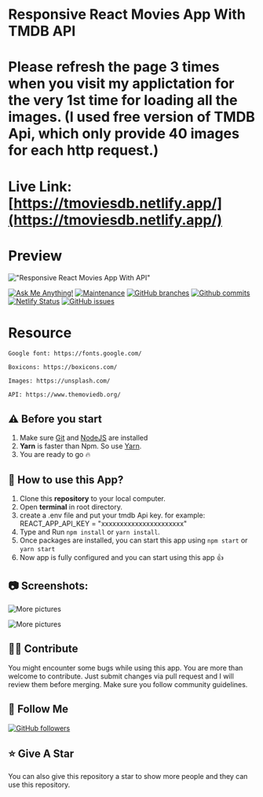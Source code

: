 # Responsive React Movies App With TMDB API

# Please refresh the page 3 times when you visit my applictation for the very 1st time for loading all the images. (I used free version of TMDB Api, which only provide 40 images for each http request.)

# Live Link: [https://tmoviesdb.netlify.app/](https://tmoviesdb.netlify.app/)

# Preview

!["Responsive React Movies App With API"](public/screenshots/01.png 'Responsive React Movies App With API')

[![Ask Me Anything!](https://img.shields.io/badge/Ask%20me-anything-1abc9c.svg)](https://github.com/faysal-hub 'Ask Me Anything!')
[![Maintenance](https://img.shields.io/badge/Maintained%3F-yes-green.svg)](https://github.com/faysal-hub/React_Movies-App/commits/master 'Maintenance')
[![GitHub branches](https://badgen.net/github/branches/faysal-hub/React_Admin_Dashboard-App/)](https://github.com/faysal-hub/React_Movies-App/branches 'GitHub branches')
[![Github commits](https://badgen.net/github/commits/faysal-hub/React_Movies-App/master)](https://github.com/faysal-hub/React_Movies-App/commits 'Github commits')
[![Netlify Status](https://api.netlify.com/api/v1/badges/6aeb1ab3-871d-48c0-bc09-2e1fcaef0c2b/deploy-status)](https://tmoviesdb.netlify.app/ 'Netlify Status')
[![GitHub issues](https://img.shields.io/github/issues/faysal-hub/React_Movies-App)](https://github.com/faysal-hub/React_Movies-App/issues 'GitHub issues')

# Resource

    Google font: https://fonts.google.com/

    Boxicons: https://boxicons.com/

    Images: https://unsplash.com/

    API: https://www.themoviedb.org/

## ⚠️ Before you start

1. Make sure [Git](https://git-scm.com) and [NodeJS](https://nodejs.org) are installed
2. **Yarn** is faster than Npm. So use [Yarn](https://classic.yarnpkg.com/lang/en/docs/install/).
3. You are ready to go :fire:

## 📌 How to use this App?

1. Clone this **repository** to your local computer.
2. Open **terminal** in root directory.
3. create a .env file and put your tmdb Api key. for example: REACT_APP_API_KEY = "xxxxxxxxxxxxxxxxxxxxxx"
4. Type and Run `npm install` or `yarn install`.
5. Once packages are installed, you can start this app using `npm start` or `yarn start`
6. Now app is fully configured and you can start using this app :+1:

## :camera: Screenshots:

![More pictures](public/screenshots/02.png)

![More pictures](public/screenshots/04.png)

## 🙌🏼 Contribute

You might encounter some bugs while using this app. You are more than welcome to contribute. Just submit changes via pull request and I will review them before merging. Make sure you follow community guidelines.

## 🚀 Follow Me

[![GitHub followers](https://img.shields.io/github/followers/faysal-hub?style=social&label=Follow&maxAge=2592000)](https://github.com/faysal-hub)

## ⭐ Give A Star

You can also give this repository a star to show more people and they can use this repository.
